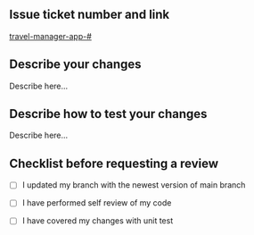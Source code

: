 ## Issue ticket number and link
[travel-manager-app-#](https://github.com/olatunde1998/travel-manager-app/issues/{{NO}})

## Describe your changes

Describe here...

## Describe how to test your changes

Describe here...

## Checklist before requesting a review
- [ ] I updated my branch with the newest version of main branch
- [ ] I have performed self review of my code
- [ ] I have covered my changes with unit test

